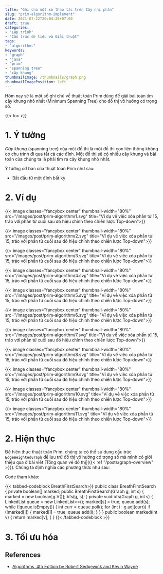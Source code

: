 ```yaml
---
title: "Ghi chú một số thao tác trên Cây nhị phân"
slug: "prim-algorithm-implement"
date: 2021-07-22T20:04:25+07:00
draft: true
categories:
- "Lập trình"
- "Cấu trúc dữ liệu và Giải thuật"
tags:
- "algorithms"
keywords:
- "graph"
- "java"
- "prim"
- "spanning tree"
- "cây khung"
thumbnailImage: /thumbnails/graph.png
thumbnailImagePosition: left
---
```


Hôm nay sẽ là một số ghi chú về thuật toán Prim dùng để giải bài toán tìm cây khung nhỏ nhất (Minimum Spanning Tree) cho đồ thị vô hướng có trọng số. 

<!--more-->

{{< toc >}}

# 1. Ý tưởng

*Cây khung* (spanning tree) của một đồ thị là một đồ thị con liên thông không có chu trình đi qua tất cả các đỉnh. Một đồ thị sẽ có nhiều cây khung và bài toán của chúng ta là phải tìm ra cây khung nhỏ nhất.

Ý tưởng cơ bản của thuật toán Prim như sau:

- Bắt đầu từ một đỉnh bất kỳ


# 2. Ví dụ

{{< image classes="fancybox center" thumbnail-width="80%" src="/images/post/prim-algorithm/1.svg" title="Ví dụ về việc xóa phần tử 15, tráo với phần tử cuối sau đó hiệu chỉnh theo chiến lược Top-down">}}

{{< image classes="fancybox center" thumbnail-width="80%" src="/images/post/prim-algorithm/2.svg" title="Ví dụ về việc xóa phần tử 15, tráo với phần tử cuối sau đó hiệu chỉnh theo chiến lược Top-down">}}

{{< image classes="fancybox center" thumbnail-width="80%" src="/images/post/prim-algorithm/3.svg" title="Ví dụ về việc xóa phần tử 15, tráo với phần tử cuối sau đó hiệu chỉnh theo chiến lược Top-down">}}

{{< image classes="fancybox center" thumbnail-width="80%" src="/images/post/prim-algorithm/4.svg" title="Ví dụ về việc xóa phần tử 15, tráo với phần tử cuối sau đó hiệu chỉnh theo chiến lược Top-down">}}

{{< image classes="fancybox center" thumbnail-width="80%" src="/images/post/prim-algorithm/5.svg" title="Ví dụ về việc xóa phần tử 15, tráo với phần tử cuối sau đó hiệu chỉnh theo chiến lược Top-down">}}

{{< image classes="fancybox center" thumbnail-width="80%" src="/images/post/prim-algorithm/6.svg" title="Ví dụ về việc xóa phần tử 15, tráo với phần tử cuối sau đó hiệu chỉnh theo chiến lược Top-down">}}

{{< image classes="fancybox center" thumbnail-width="80%" src="/images/post/prim-algorithm/7.svg" title="Ví dụ về việc xóa phần tử 15, tráo với phần tử cuối sau đó hiệu chỉnh theo chiến lược Top-down">}}

{{< image classes="fancybox center" thumbnail-width="80%" src="/images/post/prim-algorithm/8.svg" title="Ví dụ về việc xóa phần tử 15, tráo với phần tử cuối sau đó hiệu chỉnh theo chiến lược Top-down">}}

{{< image classes="fancybox center" thumbnail-width="80%" src="/images/post/prim-algorithm/9.svg" title="Ví dụ về việc xóa phần tử 15, tráo với phần tử cuối sau đó hiệu chỉnh theo chiến lược Top-down">}}

{{< image classes="fancybox center" thumbnail-width="80%" src="/images/post/prim-algorithm/10.svg" title="Ví dụ về việc xóa phần tử 15, tráo với phần tử cuối sau đó hiệu chỉnh theo chiến lược Top-down">}}

{{< image classes="fancybox center" thumbnail-width="80%" src="/images/post/prim-algorithm/11.svg" title="Ví dụ về việc xóa phần tử 15, tráo với phần tử cuối sau đó hiệu chỉnh theo chiến lược Top-down">}}

# 2. Hiện thực

Để hiện thực thuật toán Prim, chúng ta có thể sử dụng cấu trúc `EdgeWeightedGraph` để lưu trữ đồ thị vô hướng có trọng số mà mình có giới thiệu qua ở bài viết [Tổng quan về đồ thị]({{< ref "/posts/graph-overview" >}}). Chúng ta định nghĩa các phương thức như sau:






Code tham khảo:

{{< tabbed-codeblock BreathFirstSearch>}}
    <!-- tab java -->
public class BreathFirstSearch {
    private boolean[] marked;
    public BreathFirstSearch(Graph g, int s) {
        marked = new boolean[g.V()];
        bfs(g, s);
    }
    private void bfs(Graph g, int s) {
        LinkedList<Integer> queue = new LinkedList<>();
        marked[s] = true;
        queue.add(s);
        while (!queue.isEmpty()) {
            int curr = queue.poll();
            for (int i : g.adj(curr))
                if (!marked[i]) {
                    marked[i] = true;
                    queue.add(i);
                }
        }
    }
    public boolean marked(int v) { return marked[v]; }
}
    <!-- endtab -->
{{< /tabbed-codeblock >}}

# 3. Tối ưu hóa

## References

- [Algorithms, 4th Edition by Robert Sedgewick and Kevin Wayne](https://algs4.cs.princeton.edu/home/)


